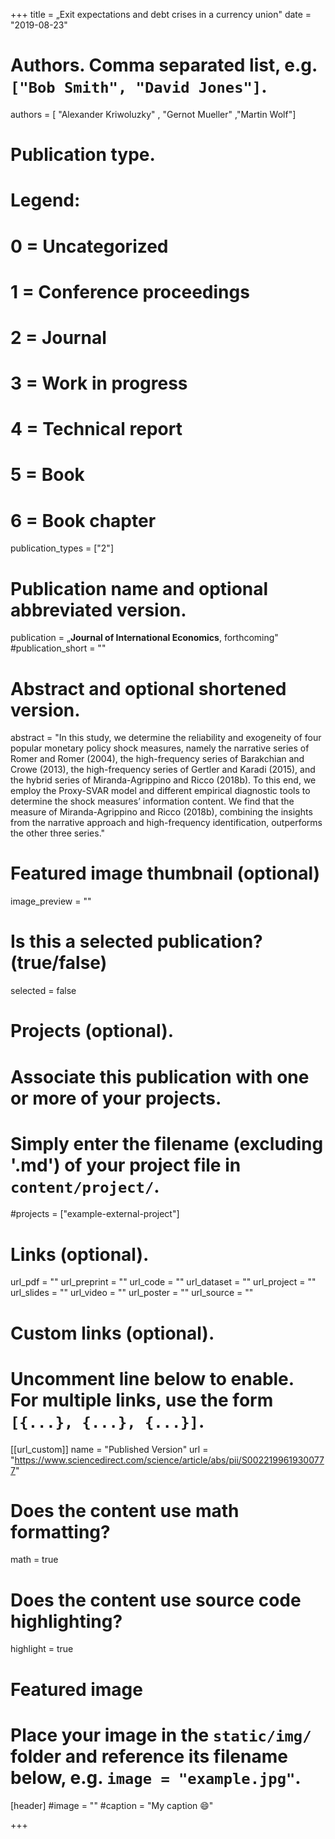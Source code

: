 +++
title = „Exit expectations and debt crises in a currency union"
date = "2019-08-23"

# Authors. Comma separated list, e.g. `["Bob Smith", "David Jones"]`.

authors = [ "Alexander Kriwoluzky" , "Gernot Mueller" ,"Martin Wolf"]

# Publication type.
# Legend:
# 0 = Uncategorized
# 1 = Conference proceedings
# 2 = Journal
# 3 = Work in progress
# 4 = Technical report
# 5 = Book
# 6 = Book chapter
publication_types = ["2"]

# Publication name and optional abbreviated version.
publication = „**Journal of International Economics**, forthcoming"
#publication_short = ""

# Abstract and optional shortened version.
abstract = "In this study, we determine the reliability and exogeneity of four popular monetary policy shock measures, namely the narrative series of Romer and Romer (2004), the high-frequency series of Barakchian and Crowe (2013), the high-frequency series of Gertler and Karadi (2015), and the hybrid series of Miranda-Agrippino and Ricco (2018b). To this end, we employ the Proxy-SVAR model and different empirical diagnostic tools to determine the shock measures’ information content. We find that the measure of Miranda-Agrippino and Ricco (2018b), combining the insights from the narrative approach and high-frequency identification, outperforms the other three series."

# Featured image thumbnail (optional)
image_preview = ""

# Is this a selected publication? (true/false)
selected = false

# Projects (optional).
#   Associate this publication with one or more of your projects.
#   Simply enter the filename (excluding '.md') of your project file in `content/project/`.
#projects = ["example-external-project"]

# Links (optional).
url_pdf = ""
url_preprint = ""
url_code = ""
url_dataset = ""
url_project = ""
url_slides = ""
url_video = ""
url_poster = ""
url_source = ""

# Custom links (optional).
#   Uncomment line below to enable. For multiple links, use the form `[{...}, {...}, {...}]`.
[[url_custom]]
    name = "Published Version"
    url = "https://www.sciencedirect.com/science/article/abs/pii/S0022199619300777"

# Does the content use math formatting?
math = true

# Does the content use source code highlighting?
highlight = true
  
# Featured image
# Place your image in the `static/img/` folder and reference its filename below, e.g. `image = "example.jpg"`.
[header]
#image = ""
#caption = "My caption :smile:"

+++
